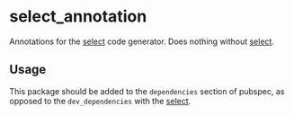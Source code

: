 # select_annotation

Annotations for the [select] code generator. Does nothing without [select].

## Usage

This package should be added to the `dependencies` section of pubspec, as opposed to the `dev_dependencies` with the [select].

[select]: https://pub.dartlang.org/packages/select